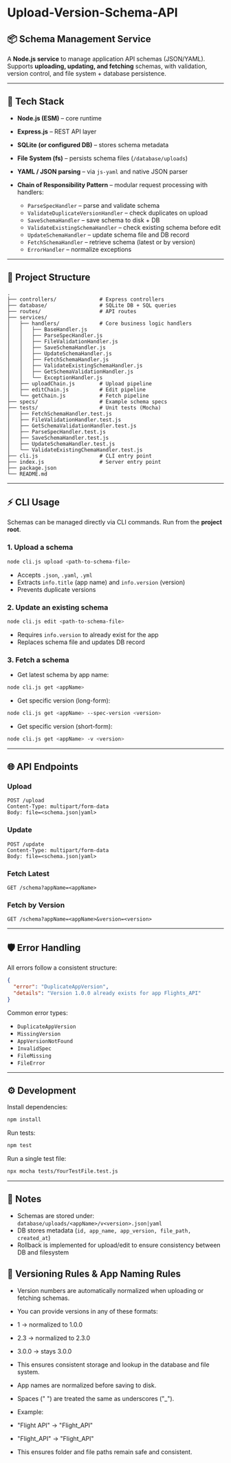 # Upload-Version-Schema-API

## 📦 Schema Management Service

A **Node.js service** to manage application API schemas (JSON/YAML).
Supports **uploading, updating, and fetching** schemas, with validation, version control, and file system + database persistence.

---

## 🚀 Tech Stack

* **Node.js (ESM)** – core runtime
* **Express.js** – REST API layer
* **SQLite (or configured DB)** – stores schema metadata
* **File System (fs)** – persists schema files (`/database/uploads`)
* **YAML / JSON parsing** – via `js-yaml` and native JSON parser
* **Chain of Responsibility Pattern** – modular request processing with handlers:

  * `ParseSpecHandler` – parse and validate schema
  * `ValidateDuplicateVersionHandler` – check duplicates on upload
  * `SaveSchemaHandler` – save schema to disk + DB
  * `ValidateExistingSchemaHandler` – check existing schema before edit
  * `UpdateSchemaHandler` – update schema file and DB record
  * `FetchSchemaHandler` – retrieve schema (latest or by version)
  * `ErrorHandler` – normalize exceptions

---

## 📂 Project Structure

```
.
├── controllers/              # Express controllers
├── database/                 # SQLite DB + SQL queries
├── routes/                   # API routes
├── services/
│   ├── handlers/             # Core business logic handlers
│   │   ├── BaseHandler.js
│   │   ├── ParseSpecHandler.js
│   │   ├── FileValidationHandler.js
│   │   ├── SaveSchemaHandler.js
│   │   ├── UpdateSchemaHandler.js
│   │   ├── FetchSchemaHandler.js
│   │   ├── ValidateExistingSchemaHandler.js
│   │   ├── GetSchemaValidationHandler.js
│   │   └── ExceptionHandler.js
│   ├── uploadChain.js        # Upload pipeline
│   ├── editChain.js          # Edit pipeline
│   └── getChain.js           # Fetch pipeline
├── specs/                    # Example schema specs
├── tests/                    # Unit tests (Mocha)
│   ├── FetchSchemaHandler.test.js
│   ├── FileValidationHandler.test.js
│   ├── GetSchemaValidationHandler.test.js
│   ├── ParseSpecHandler.test.js
│   ├── SaveSchemaHandler.test.js
│   ├── UpdateSchemaHandler.test.js
│   └── ValidateExistingChemaHandler.test.js
├── cli.js                    # CLI entry point
├── index.js                  # Server entry point
├── package.json
└── README.md
```

---

## ⚡ CLI Usage

Schemas can be managed directly via CLI commands. Run from the **project root**.

### 1. Upload a schema

```bash
node cli.js upload <path-to-schema-file>
```

* Accepts `.json`, `.yaml`, `.yml`
* Extracts `info.title` (app name) and `info.version` (version)
* Prevents duplicate versions

### 2. Update an existing schema

```bash
node cli.js edit <path-to-schema-file>
```

* Requires `info.version` to already exist for the app
* Replaces schema file and updates DB record

### 3. Fetch a schema

* Get latest schema by app name:

```bash
node cli.js get <appName>
```

* Get specific version (long-form):

```bash
node cli.js get <appName> --spec-version <version>
```

* Get specific version (short-form):

```bash
node cli.js get <appName> -v <version>
```

---

## 🌐 API Endpoints

### Upload

```
POST /upload
Content-Type: multipart/form-data
Body: file=<schema.json|yaml>
```

### Update

```
POST /update
Content-Type: multipart/form-data
Body: file=<schema.json|yaml>
```

### Fetch Latest

```
GET /schema?appName=<appName>
```

### Fetch by Version

```
GET /schema?appName=<appName>&version=<version>
```

---

## 🛡 Error Handling

All errors follow a consistent structure:

```json
{
  "error": "DuplicateAppVersion",
  "details": "Version 1.0.0 already exists for app Flights_API"
}
```

Common error types:

* `DuplicateAppVersion`
* `MissingVersion`
* `AppVersionNotFound`
* `InvalidSpec`
* `FileMissing`
* `FileError`

---

## ⚙️ Development

Install dependencies:

```bash
npm install
```

Run tests:

```bash
npm test
```

Run a single test file:

```bash
npx mocha tests/YourTestFile.test.js

```

---

## 📌 Notes

* Schemas are stored under:
  `database/uploads/<appName>/v<version>.json|yaml`
* DB stores metadata (`id, app_name, app_version, file_path, created_at`)
* Rollback is implemented for upload/edit to ensure consistency between DB and filesystem

## 📌 Versioning Rules & App Naming Rules

* Version numbers are automatically normalized when uploading or fetching schemas.

* You can provide versions in any of these formats:
* 1 → normalized to 1.0.0
* 2.3 → normalized to 2.3.0
* 3.0.0 → stays 3.0.0
* This ensures consistent storage and lookup in the database and file system.

* App names are normalized before saving to disk.

* Spaces (" ") are treated the same as underscores ("_").
* Example:
* "Flight API" → "Flight_API"
* "Flight_API" → "Flight_API"
* This ensures folder and file paths remain safe and consistent.